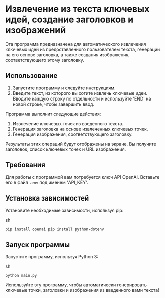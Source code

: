 # Извлечение из текста ключевых идей, создание заголовков и изображений

Эта программа предназначена для автоматического извлечения ключевых идей из предоставленного пользователем текста, генерации на его основе заголовка, а также создания изображения, соответствующего этому заголовку.

## Использование

1.  Запустите программу и следуйте инструкциям.
2.  Введите текст, из которого вы хотите извлечь ключевые идеи. Вводите каждую строку по отдельности и используйте 'END' на новой строке, чтобы завершить ввод.

Программа выполнит следующие действия:

1.  Извлечение ключевых точек из введенного текста.
2.  Генерация заголовка на основе извлеченных ключевых точек.
3.  Генерация изображения, соответствующего заголовку.

Результаты этих операций будут отображены на экране. Вы получите заголовок, список ключевых точек и URL изображения.

## Требования

Для работы с программой вам потребуется ключ API OpenAI. Вставьте его в файл `.env` под именем 'API_KEY'.

## Установка зависимостей

Установите необходимые зависимости, используя pip:

sh

`pip install openai
pip install python-dotenv` 

## Запуск программы

Запустите программу, используя Python 3:

sh

`python main.py` 

Используйте эту программу, чтобы автоматически генерировать ключевые точки, заголовки и изображения из введенного вами текста!
